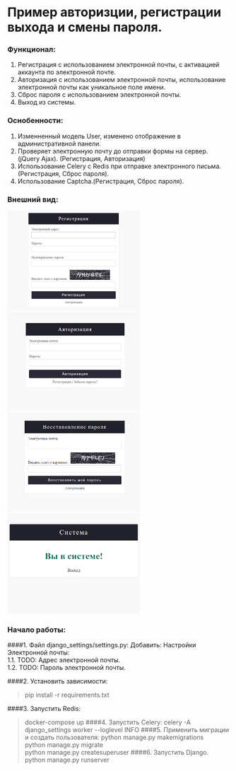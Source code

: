 # Пример авторизции, регистрации выхода и смены пароля.

### Функционал:

1. Регистрация с использованием электронной почты, с активацией аккаунта по электронной почте.
2. Авторизация с использованием электронной почты, использование электронной почты как уникальное поле имени.
3. Сброс пароля с использованием электронной почты.
4. Выход из системы.

### Оснобенности:

1. Изменненный модель User, изменено отображение в административной панели.
2. Проверяет электронную почту до отправки формы на сервер. (jQuery Ajax). (Регистрация, Авторизация)
3. Использование Celery с Redis при отправке электронного письма.
   (Регистрация, Сброс пароля).
4. Использование Captcha.(Регистрация, Сброс пароля).

### Внешний вид:
![registration.png](README/image/registration.png)
![authorization.png](README/image/authorization.png)\
![reset.png](README/image/reset.png)
![logout.png](README/image/logout.png)

### Начало работы:
####1. Файл django_settings/settings.py: 
Добавить: Настройки Электронной почты:\
   1.1. TODO: Адрес электронной почты.\
   1.2. TODO: Пароль электронной почты.

####2. Установить зависимости:
>pip install -r requirements.txt

####3. Запустить Redis:
> docker-compose up
####4. Запустить Celery:
> celery -A django_settings worker --loglevel INFO
####5. Применить миграции и создать пользователя:
> python manage.py makemigrations \
> python manage.py migrate \
> python manage.py createsuperuser
####6. Запустить Django.
> python manage.py runserver


